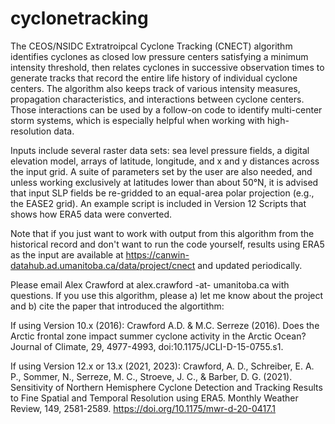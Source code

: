# cyclonetracking
The CEOS/NSIDC Extratroipcal Cyclone Tracking (CNECT) algorithm identifies cyclones as closed low pressure centers satisfying a minimum intensity threshold, then relates cyclones in successive observation times to generate tracks that record the entire life history of individual cyclone centers. The algorithm also keeps track of various intensity measures, propagation characteristics, and interactions between cyclone centers. Those interactions can be used by a follow-on code to identify multi-center storm systems, which is especially helpful when working with high-resolution data.

Inputs include several raster data sets: sea level pressure fields, a digital elevation model, arrays of latitude, longitude, and x and y distances across the input grid. A suite of parameters set by the user are also needed, and unless working exclusively at latitudes lower than about 50°N, it is advised that input SLP fields be re-gridded to an equal-area polar projection (e.g., the EASE2 grid). An example script is included in Version 12 Scripts that shows how ERA5 data were converted.

Note that if you just want to work with output from this algorithm from the historical record and don't want to run the code yourself, results using ERA5 as the input are available at https://canwin-datahub.ad.umanitoba.ca/data/project/cnect and updated periodically.

Please email Alex Crawford at alex.crawford -at- umanitoba.ca with questions.  If you use this algorithm, please a) let me know about the project and b) cite the paper that introduced the algortithm:

If using Version 10.x (2016):
Crawford A.D. & M.C. Serreze (2016). Does the Arctic frontal zone impact summer cyclone activity in the Arctic Ocean? Journal of Climate, 29, 4977-4993, doi:10.1175/JCLI-D-15-0755.s1.

If using Version 12.x or 13.x (2021, 2023):
Crawford, A. D., Schreiber, E. A. P., Sommer, N., Serreze, M. C., Stroeve, J. C., & Barber, D. G. (2021). Sensitivity of Northern Hemisphere Cyclone Detection and Tracking Results to Fine Spatial and Temporal Resolution using ERA5. Monthly Weather Review, 149, 2581-2589. https://doi.org/10.1175/mwr-d-20-0417.1

